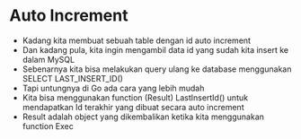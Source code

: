 # Auto Increment

- Kadang kita membuat sebuah table dengan id auto increment
- Dan kadang pula, kita ingin mengambil data id yang sudah kita insert ke dalam MySQL
- Sebenarnya kita bisa melakukan query ulang ke database menggunakan SELECT LAST_INSERT_ID()
- Tapi untungnya di Go ada cara yang lebih mudah
- Kita bisa menggunakan function (Result) LastInsertId() untuk mendapatkan Id terakhir yang dibuat secara auto increment
- Result adalah object yang dikembalikan ketika kita menggunakan function Exec
